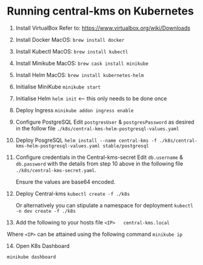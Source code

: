 # Running central-kms on Kubernetes

1. Install VirtualBox
    Refer to: https://www.virtualbox.org/wiki/Downloads

2. Install Docker
    MacOS: `brew install docker`

3. Install Kubectl
    MacOS: `brew install kubectl`

4. Install Minikube
    MacOS: `brew cask install minikube`

5. Install Helm
    MacOS: `brew install kubernetes-helm`

6. Initialise MiniKube
    `minikube start`

7. Initialise Helm
    `helm init` <-- this only needs to be done once

8. Deploy Ingress
    `minikube addon ingress enable`

9. Configure PostgreSQL
    Edit `postgresUser` & `postgresPassword` as desired in the follow file `./k8s/central-kms-helm-postgresql-values.yaml` 

10. Deploy PosgreSQL
    `helm install --name central-kms -f ./k8s/central-kms-helm-postgresql-values.yaml stable/postgresql`

11. Configure credentials in the Central-kms-secret
    Edit `db.username` & `db.password` with the details from step 10 above in the following file `./k8s/central-kms-secret.yaml`. 
    
    Ensure the values are base64 encoded.

12. Deploy Central-kms
    `kubectl create -f ./k8s`

    Or alternatively you can stipulate a namespace for deployment
    `kubectl -n dev create -f ./k8s`

13. Add the following to your hosts file
`<IP>	central-kms.local`

Where `<IP>` can be attained using the following command `minikube ip`

14. Open K8s Dashboard

`minikube dashboard`
